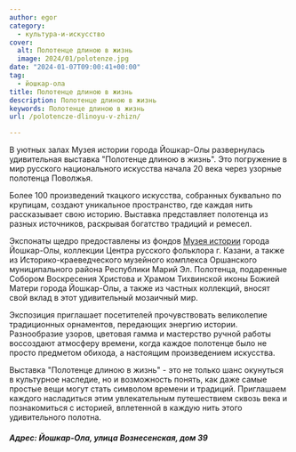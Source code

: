 ```yaml
---
author: egor
category:
  - культура-и-искусство
cover:
  alt: Полотенце длиною в жизнь
  image: 2024/01/polotenze.jpg
date: "2024-01-07T09:00:41+00:00"
tag:
  - йошкар-ола
title: Полотенце длиною в жизнь
description: Полотенце длиною в жизнь
keywords: Полотенце длиною в жизнь
url: /polotencze-dlinoyu-v-zhizn/

---
```

В уютных залах Музея истории города Йошкар-Олы развернулась удивительная выставка "Полотенце длиною в жизнь". Это погружение в мир русского национального искусства начала 20 века через узорные полотенца Поволжья.

Более 100 произведений ткацкого искусства, собранных буквально по крупицам, создают уникальное пространство, где каждая нить рассказывает свою историю. Выставка представляет полотенца из разных источников, раскрывая богатство традиций и ремесел.

Экспонаты щедро предоставлены из фондов [Музея истории](/dom-chulkova/) города Йошкар\-Олы, коллекции Центра русского фольклора г. Казани, а также из Историко\-краеведческого музейного комплекса Оршанского муниципального района Республики Марий Эл. Полотенца, подаренные Собором Воскресения Христова и Храмом Тихвинской иконы Божией Матери города Йошкар\-Олы, а также из частных коллекций, вносят свой вклад в этот удивительный мозаичный мир.

Экспозиция приглашает посетителей прочувствовать великолепие традиционных орнаментов, передающих энергию истории. Разнообразие узоров, цветовая гамма и мастерство ручной работы воссоздают атмосферу времени, когда каждое полотенце было не просто предметом обихода, а настоящим произведением искусства.

Выставка "Полотенце длиною в жизнь" \- это не только шанс окунуться в культурное наследие, но и возможность понять, как даже самые простые вещи могут стать символом времени и традиций. Приглашаем каждого насладиться этим увлекательным путешествием сквозь века и познакомиться с историей, вплетенной в каждую нить этого удивительного полотна.

#### _Адрес: Йошкар-Ола, улица Вознесенская, дом 39_
